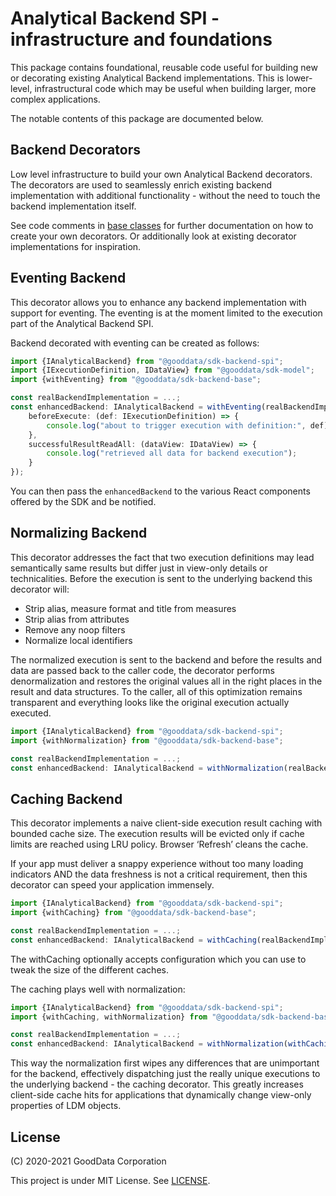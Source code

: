 # Analytical Backend SPI - infrastructure and foundations

This package contains foundational, reusable code useful for building new or decorating existing
Analytical Backend implementations. This is lower-level, infrastructural code which may be useful
when building larger, more complex applications.

The notable contents of this package are documented below.

## Backend Decorators

Low level infrastructure to build your own Analytical Backend decorators. The decorators are used
to seamlessly enrich existing backend implementation with additional functionality - without
the need to touch the backend implementation itself.

See code comments in [base classes](src/decoratedBackend/index.ts) for further documentation on how
to create your own decorators. Or additionally look at existing decorator implementations for
inspiration.

## Eventing Backend

This decorator allows you to enhance any backend implementation with support for eventing. The eventing
is at the moment limited to the execution part of the Analytical Backend SPI.

Backend decorated with eventing can be created as follows:

```typescript
import {IAnalyticalBackend} from "@gooddata/sdk-backend-spi";
import {IExecutionDefinition, IDataView} from "@gooddata/sdk-model";
import {withEventing} from "@gooddata/sdk-backend-base";

const realBackendImplementation = ...;
const enhancedBackend: IAnalyticalBackend = withEventing(realBackendImplementation, {
    beforeExecute: (def: IExecutionDefinition) => {
        console.log("about to trigger execution with definition:", def);
    },
    successfulResultReadAll: (dataView: IDataView) => {
        console.log("retrieved all data for backend execution");
    }
});
```

You can then pass the `enhancedBackend` to the various React components offered by the SDK and be
notified.

## Normalizing Backend

This decorator addresses the fact that two execution definitions may lead semantically same results but differ just
in view-only details or technicalities. Before the execution is sent to the underlying backend this decorator will:

-   Strip alias, measure format and title from measures
-   Strip alias from attributes
-   Remove any noop filters
-   Normalize local identifiers

The normalized execution is sent to the backend and before the results and data are passed back to the caller code,
the decorator performs denormalization and restores the original values all in the right places in the result and
data structures. To the caller, all of this optimization remains transparent and everything looks like the original
execution actually executed.

```typescript
import {IAnalyticalBackend} from "@gooddata/sdk-backend-spi";
import {withNormalization} from "@gooddata/sdk-backend-base";

const realBackendImplementation = ...;
const enhancedBackend: IAnalyticalBackend = withNormalization(realBackendImplementation);
```

## Caching Backend

This decorator implements a naive client-side execution result caching with bounded cache size.
The execution results will be evicted only if cache limits are reached using LRU policy. Browser ‘Refresh’ cleans the cache.

If your app must deliver a snappy experience without too many loading indicators AND the data freshness is not a
critical requirement, then this decorator can speed your application immensely.

```typescript
import {IAnalyticalBackend} from "@gooddata/sdk-backend-spi";
import {withCaching} from "@gooddata/sdk-backend-base";

const realBackendImplementation = ...;
const enhancedBackend: IAnalyticalBackend = withCaching(realBackendImplementation);
```

The withCaching optionally accepts configuration which you can use to tweak the size of the different caches.

The caching plays well with normalization:

```typescript
import {IAnalyticalBackend} from "@gooddata/sdk-backend-spi";
import {withCaching, withNormalization} from "@gooddata/sdk-backend-base";

const realBackendImplementation = ...;
const enhancedBackend: IAnalyticalBackend = withNormalization(withCaching(realBackendImplementation));
```

This way the normalization first wipes any differences that are unimportant for the backend, effectively dispatching
just the really unique executions to the underlying backend - the caching decorator. This greatly increases client-side
cache hits for applications that dynamically change view-only properties of LDM objects.

## License

(C) 2020-2021 GoodData Corporation

This project is under MIT License. See [LICENSE](https://github.com/gooddata/gooddata-ui-sdk/blob/master/libs/sdk-backend-base/LICENSE).
